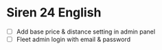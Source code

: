 # Siren 24 English

- [ ] Add base price & distance setting in admin panel
- [ ] Fleet admin login with email & password